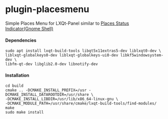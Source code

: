 # plugin-placesmenu
Simple Places Menu for LXQt-Panel similar to [Places Status Indicator(Gnome Shell)](https://extensions.gnome.org/extension/8/places-status-indicator/)

#### Dependencies
    sudo apt install lxqt-build-tools libqt5x11extras5-dev liblxqt0-dev \
	liblxqt-globalkeys0-dev liblxqt-globalkeys-ui0-dev libkf5windowsystem-dev \
	libfm-qt-dev libglib2.0-dev libnotify-dev

#### Installation
    cd build
    cmake .. -DCMAKE_INSTALL_PREFIX=/usr -DCMAKE_INSTALL_DATAROOTDIR=/usr/share \
	-DCMAKE_INSTALL_LIBDIR=/usr/lib/x86_64-linux-gnu \
	-DCMAKE_MODULE_PATH=/usr/share/cmake/lxqt-build-tools/find-modules/
    make
    sudo make install
